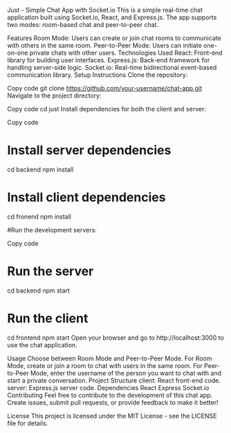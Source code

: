Just - Simple Chat App with Socket.io
This is a simple real-time chat application built using Socket.io, React, and Express.js. The app supports two modes: room-based chat and peer-to-peer chat.

Features
Room Mode: Users can create or join chat rooms to communicate with others in the same room.
Peer-to-Peer Mode: Users can initiate one-on-one private chats with other users.
Technologies Used
React: Front-end library for building user interfaces.
Express.js: Back-end framework for handling server-side logic.
Socket.io: Real-time bidirectional event-based communication library.
Setup Instructions
Clone the repository:

Copy code
git clone https://github.com/your-username/chat-app.git
Navigate to the project directory:

Copy code
cd just
Install dependencies for both the client and server:

Copy code
# Install server dependencies
cd backend
npm install

# Install client dependencies
cd fronend
npm install

#Run the development servers:

Copy code
# Run the server
cd backend
npm start

# Run the client
cd frontend
npm start
Open your browser and go to http://localhost:3000 to use the chat application.

Usage
Choose between Room Mode and Peer-to-Peer Mode.
For Room Mode, create or join a room to chat with users in the same room.
For Peer-to-Peer Mode, enter the username of the person you want to chat with and start a private conversation.
Project Structure
client: React front-end code.
server: Express.js server code.
Dependencies
React
Express
Socket.io
Contributing
Feel free to contribute to the development of this chat app. Create issues, submit pull requests, or provide feedback to make it better!

License
This project is licensed under the MIT License - see the LICENSE file for details.
